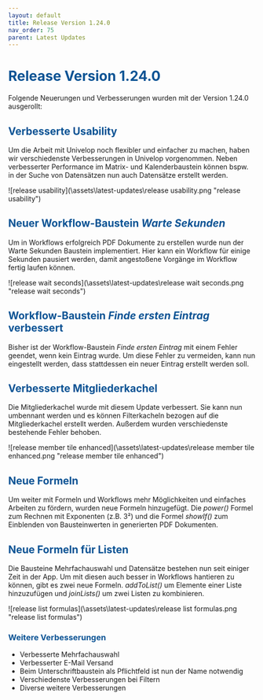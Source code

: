 ```yaml
---
layout: default
title: Release Version 1.24.0
nav_order: 75
parent: Latest Updates
---
```


# <span style="color:#0b5394">**Release Version 1.24.0**</span>

Folgende Neuerungen und Verbesserungen wurden mit der Version 1.24.0 ausgerollt:

## <span style="color:#0b5394">**Verbesserte Usability**</span>

Um die Arbeit mit Univelop noch flexibler und einfacher zu machen, haben wir verschiedenste Verbesserungen in Univelop vorgenommen. Neben verbesserter Performance im Matrix- und Kalenderbaustein können bspw. in der Suche von Datensätzen nun auch Datensätze erstellt werden.

![release usability](\assets\latest-updates\release usability.png "release usability")

## <span style="color:#0b5394">**Neuer Workflow-Baustein _Warte Sekunden_**</span>

Um in Workflows erfolgreich PDF Dokumente zu erstellen wurde nun der Warte Sekunden Baustein implementiert.
Hier kann ein Workflow für einige Sekunden pausiert werden, damit angestoßene Vorgänge im Workflow fertig laufen können.

![release wait seconds](\assets\latest-updates\release wait seconds.png "release wait seconds")

## <span style="color:#0b5394">**Workflow-Baustein _Finde ersten Eintrag_ verbessert**</span>

Bisher ist der Workflow-Baustein _Finde ersten Eintrag_ mit einem Fehler geendet, wenn kein Eintrag wurde.
Um diese Fehler zu vermeiden, kann nun eingestellt werden, dass stattdessen ein neuer Eintrag erstellt werden soll.

## <span style="color:#0b5394">**Verbesserte Mitgliederkachel**</span>

Die Mitgliederkachel wurde mit diesem Update verbessert. Sie kann nun umbennant werden und es können Filterkacheln bezogen auf die Mitgliederkachel erstellt werden. Außerdem wurden verschiedenste bestehende Fehler behoben.

![release member tile enhanced](\assets\latest-updates\release member tile enhanced.png "release member tile enhanced")

## <span style="color:#0b5394">**Neue Formeln**</span>

Um weiter mit Formeln und Workflows mehr Möglichkeiten und einfaches Arbeiten zu fördern, wurden neue Formeln hinzugefügt. Die _power()_ Formel zum Rechnen mit Exponenten (z.B. 3²) und die Formel _showIf()_ zum Einblenden von Bausteinwerten in generierten PDF Dokumenten.

## <span style="color:#0b5394">**Neue Formeln für Listen**</span>

Die Bausteine Mehrfachauswahl und Datensätze bestehen nun seit einiger Zeit in der App. Um mit diesen auch besser in Workflows hantieren zu können, gibt es zwei neue Formeln. _addToList()_ um Elemente einer Liste hinzuzufügen und _joinLists()_ um zwei Listen zu kombinieren.

![release list formulas](\assets\latest-updates\release list formulas.png "release list formulas")

### <span style="color:#0b5394">**Weitere Verbesserungen**</span>

-   Verbesserte Mehrfachauswahl
-   Verbesserter E-Mail Versand
-   Beim Unterschriftbaustein als Pflichtfeld ist nun der Name notwendig
-   Verschiedenste Verbesserungen bei Filtern
-   Diverse weitere Verbesserungen
